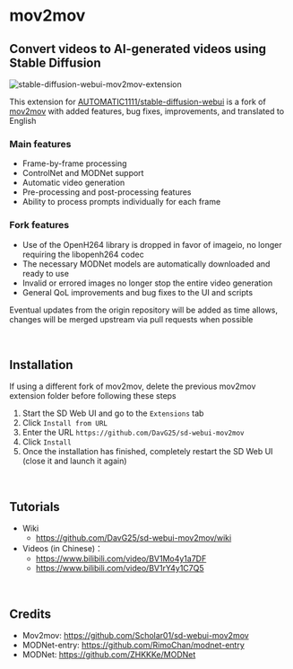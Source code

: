 # mov2mov
## Convert videos to AI-generated videos using Stable Diffusion

![stable-diffusion-webui-mov2mov-extension](https://www.davg25.com/file/github-media/sd-webui-mov2mov/preview1.png)

This extension for [AUTOMATIC1111/stable-diffusion-webui](https://github.com/AUTOMATIC1111/stable-diffusion-webui) is a fork of [mov2mov](https://github.com/Scholar01/sd-webui-mov2mov) with added features, bug fixes, improvements, and translated to English


### Main features
- Frame-by-frame processing
- ControlNet and MODNet support
- Automatic video generation
- Pre-processing and post-processing features
- Ability to process prompts individually for each frame

### Fork features
- Use of the OpenH264 library is dropped in favor of imageio, no longer requiring the libopenh264 codec
- The necessary MODNet models are automatically downloaded and ready to use
- Invalid or errored images no longer stop the entire video generation
- General QoL improvements and bug fixes to the UI and scripts

Eventual updates from the origin repository will be added as time allows, changes will be merged upstream via pull requests when possible

<br>

## Installation

If using a different fork of mov2mov, delete the previous mov2mov extension folder before following these steps

1. Start the SD Web UI and go to the `Extensions` tab
2. Click `Install from URL`
3. Enter the URL `https://github.com/DavG25/sd-webui-mov2mov`
4. Click `Install`
5. Once the installation has finished, completely restart the SD Web UI (close it and launch it again)

<br>

## Tutorials
- Wiki
  - https://github.com/DavG25/sd-webui-mov2mov/wiki
- Videos (in Chinese)：
  - https://www.bilibili.com/video/BV1Mo4y1a7DF
  - https://www.bilibili.com/video/BV1rY4y1C7Q5

<br>

## Credits

- Mov2mov: https://github.com/Scholar01/sd-webui-mov2mov
- MODNet-entry: https://github.com/RimoChan/modnet-entry
- MODNet: https://github.com/ZHKKKe/MODNet
